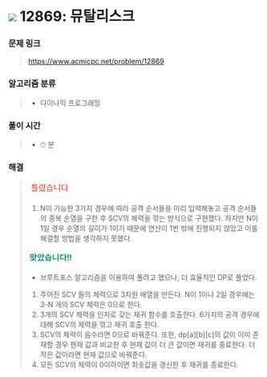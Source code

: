 # <img src="https://static.solved.ac/tier_small/12.svg" width=30> 12869: 뮤탈리스크 

### 문제 링크
> https://www.acmicpc.net/problem/12869

### 알고리즘 분류
>- 다이나믹 프로그래밍

### 풀이 시간
>- ⏱ 분

### 해결
> ![bad](../../../Img/bad.png)  
>1. N이 가능한 3가지 경우에 따라 공격 순서들을 미리 입력해놓고 공격 순서들의 중복 순열을 구한 후 SCV의 체력을 깎는 방식으로 구현했다. 하지만 N이 1일 경우 순열의 길이가 1이기 때문에 연산이 1번 밖에 진행되지 않았고 이를 해결할 방법을 생각하지 못했다.
>
> ![good](../../../Img/good.png)
>- 브루트포스 알고리즘을 이용하여 풀려고 했으나, 더 효율적인 DP로 풀었다.
>1. 주어진 SCV 들의 체력으로 3차원 배열을 만든다. N이 1이나 2일 경우에는 3-N 개의 SCV 체력은 0으로 한다.
>2. 3개의 SCV 체력을 인자로 갖는 재귀 함수를 호출한다. 6가지의 공격 경우에 대해 SCV의 체력을 깎고 재귀 호출 한다. 
>3. SCV의 체력이 음수라면 0으로 바꿔준다. 또한, dp[a][b][c]의 값이 이미 존재할 경우 현재 값과 비교한 후 현재 값이 더 큰 값이면 재귀를 종료한다. 더 작은 값이라면 현재 값으로 바꿔준다.
>4. 모든 SCV의 체력이 0이하이면 최솟값을 갱신한 후 재귀를 종료한다.
